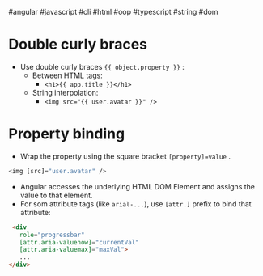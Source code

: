 #angular #javascript #cli #html #oop #typescript #string #dom 

# Double curly braces
- Use double curly braces `{{ object.property }}` :
	- Between HTML tags:
		- `<h1>{{ app.title }}</h1>`
	- String interpolation:
		- `<img src="{{ user.avatar }}" />`
# Property binding
- Wrap the property using the square bracket `[property]=value` .
```bash
<img [src]="user.avatar" />
```
- Angular accesses the underlying HTML DOM Element and assigns the value to that element.
- For som attribute tags (like `arial-...`), use `[attr.]` prefix to bind that attribute:
```html
 <div 
   role="progressbar"
   [attr.aria-valuenow]="currentVal"
   [attr.aria-valuemax]="maxVal">
   ...
</div>
```


